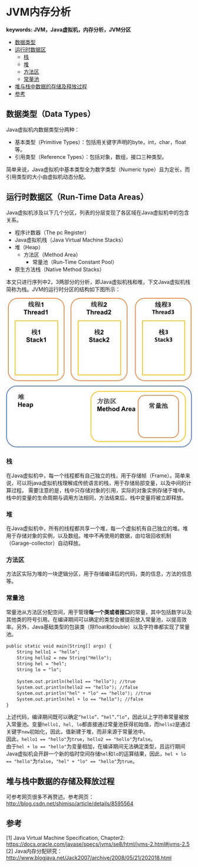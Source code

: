 # JVM内存分析
**keywords: JVM，Java虚拟机，内存分析，JVM分区**  
* [数据类型](#data-types)
* [运行时数据区](#run-time-data-area)
  + [栈](#stack)
  + [堆](#heap)
  + [方法区](#method-area)
  + [常量池](#constant-pool)
* [堆与栈中数据的存储及释放过程](#process)
* [参考](#reference)

## <a name="data-types"></a>数据类型（Data Types）
Java虚拟机内数据类型分两种：

* 基本类型（Primitive Types）：包括用关键字声明的byte，int，char，float等。
* 引用类型（Reference Types）：包括对象，数组，接口三种类型。

简单来说，Java虚拟机中基本类型全为数字类型（Numeric type）且为定长，而引用类型的大小由虚拟机动态分配。

## <a name="run-time-data-area"></a>运行时数据区（Run-Time Data Areas）
Java虚拟机涉及以下几个分区，列表的分层变现了各区域在Java虚拟机中的包含关系。  

* 程序计数器（The pc Register）
* Java虚拟机栈（Java Virtual Machine Stacks）
* 堆（Heap）
  + 方法区（Method Area）
    - 常量池（Run-Time Constant Pool）
* 原生方法栈（Native Method Stacks）  

本文只进行序列中2，3两部分的分析，即Java虚拟机栈和堆，下文Java虚拟机栈简称为栈。JVM的运行时分区的结构如下图所示：

![Java虚拟机结构图](./assets/img/jvm-structure.jpg)

### <a name="stack"></a>栈
在Java虚拟机中，每一个线程都有自己独立的栈，用于存储帧（Frame）。简单来说，可以将java虚拟机栈理解成传统语言的栈，用于存储局部变量，以及中间的计算过程。
需要注意的是，栈中只存储对象的引用，实际的对象实例存储于堆中。栈中的变量的生命周期与调用方法相同，方法结束后，栈中变量将被立即释放。

### <a name="heap"></a>堆
在Java虚拟机中，所有的线程都共享一个堆，每一个虚拟机有自己独立的堆。堆用于存储对象的实例，以及数组。堆中不再使用的数据，由垃圾回收机制（Garage-collector）自动释放。

### <a name="method-area"></a>方法区
方法区实际为堆的一块逻辑分区，用于存储编译后的代码，类的信息，方法的信息等。

### <a name="constant-pool"></a>常量池
常量池从方法区分配空间，用于管理**每一个类或者接口**的常量，其中包括数字以及其他类的符号引用。在编译期间可以确定的类型会被提前放入常量池，以提高效率。另外，Java基础类型的包装类（除float和double）以及字符串都实现了常量池。

```
public static void main(String[] args) {
	String hello1 = "hello";
	String hello2 = new String("Hello");
	String hel = "hel";
	String lo = "lo";

	System.out.println(hello1 == "hello"); //true
	System.out.println(hello2 == "hello"); //false
	System.out.println("hel" + "lo" == "hello"); //true
	System.out.println(hel + lo == "hello"); //false
}
```

上述代码，编译期间既可以确定`“hello”，“hel”，”lo“`，因此以上字符串常量被放入常量池。变量`hello1, hel, lo`都直接通过常量池获得初始值，而`hello2`是通过关键字`new`初始化，因此，值新建于堆，而非来源于常量池中。  
因此，`hello1 == "hello"`为`true`，`hello2 == "hello"`为`false`。  
由于`hel + lo == "hello"`为变量相加，在编译期间无法确定类型，且运行期间Java虚拟机会开辟一个新的临时空间存储`hel`和`lo`的运算结果，因此，`hel + lo == "hello"`为`false`，`"hel" + "lo" == "hello"`为`true`。  

## <a name="process"></a>堆与栈中数据的存储及释放过程
可参考网页很多不再赘述。参考网页：http://blog.csdn.net/shimiso/article/details/8595564

## <a name="reference"></a>参考
[1] Java Virtual Machine Specification, Chapter2: https://docs.oracle.com/javase/specs/jvms/se8/html/jvms-2.html#jvms-2.5  
[2] Java内存分配研究：http://www.blogjava.net/Jack2007/archive/2008/05/21/202018.html  
